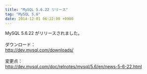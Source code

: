 ```yaml
---
title: "MySQL 5.6.22 リリース"
tag: "MySQL 5.6"
date: 2014-12-01 06:22:00 +0900
---
```


MySQL 5.6.22 がリリースされました。<br>
<br>
ダウンロード：<br>
http://dev.mysql.com/downloads/<br>
<br>
変更点：<br>
http://dev.mysql.com/doc/relnotes/mysql/5.6/en/news-5-6-22.html<br>
<br>
<br>
